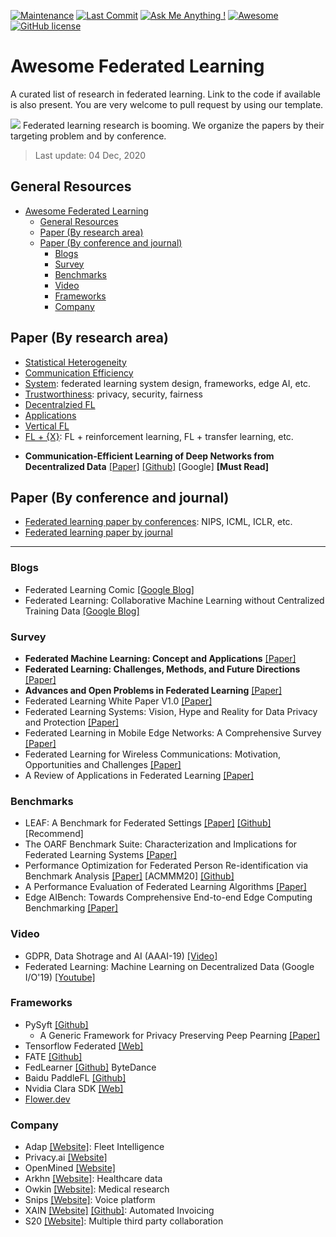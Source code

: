 [![Maintenance](https://img.shields.io/badge/Maintained%3F-YES-green.svg)](https://github.com/weimingwill/awesome-federeated-learning/graphs/commit-activity)
[![Last Commit](https://img.shields.io/github/last-commit/weimingwill/awesome-federeated-learning.svg)](https://github.com/weimingwill/awesome-federeated-learning/commits/master)
[![Ask Me Anything !](https://img.shields.io/badge/Ask%20me-anything-1abc9c.svg)](https://GitHub.com/Naereen/ama)
[![Awesome](https://awesome.re/badge.svg)](https://awesome.re)
[![GitHub license](https://img.shields.io/github/license/weimingwill/awesome-federeated-learning.svg?color=blue)](https://github.com/weimingwill/awesome-federeated-learning/blob/master/LICENSE)

# Awesome Federated Learning
A curated list of research in federated learning. Link to the code if available is also present. You are very welcome to pull request by using our template.

<img src="images/fl-paper-stats.png">
<!-- ![Federated learning research is booming.](images/fl-paper-stats.png) -->
Federated learning research is booming. We organize the papers by their targeting problem and by conference. 

> Last update: 04 Dec, 2020

## General Resources

- [Awesome Federated Learning](#awesome-federated-learning)
  - [General Resources](#general-resources)
  - [Paper (By research area)](#paper-by-research-area)
  - [Paper (By conference and journal)](#paper-by-conference-and-journal)
    - [Blogs](#blogs)
    - [Survey](#survey)
    - [Benchmarks](#benchmarks)
    - [Video](#video)
    - [Frameworks](#frameworks)
    - [Company](#company)


## Paper (By research area)

- [Statistical Heterogeneity](./areas/statistical-heterogeneity.md)
- [Communication Efficiency](./areas/communication-efficiency.md)
- [System](./areas/system.md): federated learning system design, frameworks, edge AI, etc.
- [Trustworthiness](./areas/trustworthiness.md): privacy, security, fairness
- [Decentralzied FL](./areas/decentralized-fl.md)
- [Applications](./areas/applications.md)
- [Vertical FL](./areas/vertical-fl.md)
- [FL + {X}](./areas/fl+x-learning.md): FL + reinforcement learning, FL + transfer learning, etc. 

* **Communication-Efficient Learning of Deep Networks from Decentralized Data** [[Paper]](https://arxiv.org/abs/1602.05629) [[Github]](https://github.com/roxanneluo/Federated-Learning) [Google] **[Must Read]**

## Paper (By conference and journal)

- [Federated learning paper by conferences](conferences.md): NIPS, ICML, ICLR, etc.
- [Federated learning paper by journal](journal.md)

---

### Blogs

* Federated Learning Comic [[Google Blog]](https://federated.withgoogle.com/)
* Federated Learning: Collaborative Machine Learning without Centralized Training Data [[Google Blog]](http://ai.googleblog.com/2017/04/federated-learning-collaborative.html)


### Survey

* **Federated Machine Learning: Concept and Applications** [[Paper]](https://dl.acm.org/citation.cfm?id=3298981)
* **Federated Learning: Challenges, Methods, and Future Directions** [[Paper]](https://arxiv.org/abs/1908.07873)
* **Advances and Open Problems in Federated Learning** [[Paper]](https://arxiv.org/abs/1912.04977)
* Federated Learning White Paper V1.0 [[Paper]](https://www.fedai.org/static/flwp-en.pdf)
* Federated Learning Systems: Vision, Hype and Reality for Data Privacy and Protection [[Paper]](https://arxiv.org/abs/1907.09693)
* Federated Learning in Mobile Edge Networks: A Comprehensive Survey [[Paper]](https://arxiv.org/abs/1909.11875)
* Federated Learning for Wireless Communications: Motivation, Opportunities and Challenges [[Paper]](https://arxiv.org/abs/1908.06847)
* A Review of Applications in Federated Learning [[Paper]](https://www.sciencedirect.com/science/article/abs/pii/S0360835220305532)


### Benchmarks

* LEAF: A Benchmark for Federated Settings [[Paper]](https://arxiv.org/abs/1812.01097) [[Github]](https://github.com/TalwalkarLab/leaf) [Recommend]
* The OARF Benchmark Suite: Characterization and Implications for Federated Learning Systems [[Paper]](https://arxiv.org/abs/2006.07856)
* Performance Optimization for Federated Person Re-identification via Benchmark Analysis [[Paper]](https://arxiv.org/abs/2008.11560) [ACMMM20] [[Github]](https://github.com/cap-ntu/FedReID)
* A Performance Evaluation of Federated Learning Algorithms [[Paper]](https://www.researchgate.net/profile/Gregor_Ulm/publication/329106719_A_Performance_Evaluation_of_Federated_Learning_Algorithms/links/5c0fabcfa6fdcc494febf907/A-Performance-Evaluation-of-Federated-Learning-Algorithms.pdf)
* Edge AIBench: Towards Comprehensive End-to-end Edge Computing Benchmarking [[Paper]](https://arxiv.org/abs/1908.01924)

### Video

* GDPR, Data Shotrage and AI (AAAI-19) [[Video]](https://aaai.org/Conferences/AAAI-19/invited-speakers/#yang)
* Federated Learning: Machine Learning on Decentralized Data (Google I/O'19) [[Youtube]](https://www.youtube.com/watch?v=89BGjQYA0uE)

### Frameworks

* PySyft [[Github]](https://github.com/OpenMined/PySyft)
  * A Generic Framework for Privacy Preserving Peep Pearning [[Paper]](https://arxiv.org/abs/1811.04017)
* Tensorflow Federated [[Web]](https://www.tensorflow.org/federated)
* FATE [[Github]](https://github.com/FederatedAI/FATE)
* FedLearner [[Github]](https://github.com/bytedance/fedlearner) ByteDance
* Baidu PaddleFL [[Github]](https://github.com/PaddlePaddle/PaddleFL)
* Nvidia Clara SDK [[Web]](https://developer.nvidia.com/clara)
* [Flower.dev](https://flower.dev/)


### Company

* Adap [[Website]](https://adap.com/): Fleet Intelligence
* Privacy.ai [[Website]](https://privacy.ai/)
* OpenMined [[Website]](https://www.openmined.org/)
* Arkhn [[Website]](https://arkhn.org/en/): Healthcare data
* Owkin [[Website]](https://owkin.com/): Medical research
* Snips [[Website]](https://snips.ai/): Voice platform
* XAIN [[Website]](https://www.xain.io/) [[Github]](https://github.com/xainag/xain-fl): Automated Invoicing
* S20 [[Website]](https://www.s20.ai/): Multiple third party collaboration



